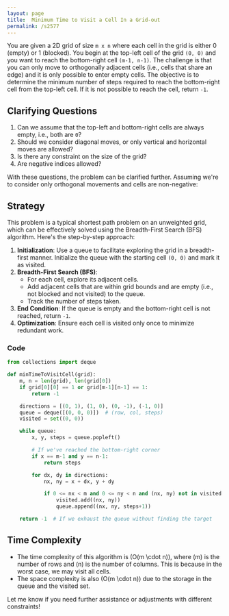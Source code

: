 ```yaml
---
layout: page
title:  Minimum Time to Visit a Cell In a Grid-out
permalink: /s2577
---
```

You are given a 2D grid of size `m x n` where each cell in the grid is either 0 (empty) or 1 (blocked). You begin at the top-left cell of the grid `(0, 0)` and you want to reach the bottom-right cell `(m-1, n-1)`. The challenge is that you can only move to orthogonally adjacent cells (i.e., cells that share an edge) and it is only possible to enter empty cells. The objective is to determine the minimum number of steps required to reach the bottom-right cell from the top-left cell. If it is not possible to reach the cell, return `-1`.

## Clarifying Questions
1. Can we assume that the top-left and bottom-right cells are always empty, i.e., both are `0`?
2. Should we consider diagonal moves, or only vertical and horizontal moves are allowed?
3. Is there any constraint on the size of the grid?
4. Are negative indices allowed?

With these questions, the problem can be clarified further. Assuming we're to consider only orthogonal movements and cells are non-negative:

## Strategy
This problem is a typical shortest path problem on an unweighted grid, which can be effectively solved using the Breadth-First Search (BFS) algorithm. Here's the step-by-step approach:

1. **Initialization**: Use a queue to facilitate exploring the grid in a breadth-first manner. Initialize the queue with the starting cell `(0, 0)` and mark it as visited.
2. **Breadth-First Search (BFS)**: 
   - For each cell, explore its adjacent cells.
   - Add adjacent cells that are within grid bounds and are empty (i.e., not blocked and not visited) to the queue.
   - Track the number of steps taken.
3. **End Condition**: If the queue is empty and the bottom-right cell is not reached, return `-1`.
4. **Optimization**: Ensure each cell is visited only once to minimize redundant work.

### Code

```python
from collections import deque

def minTimeToVisitCell(grid):
    m, n = len(grid), len(grid[0])
    if grid[0][0] == 1 or grid[m-1][n-1] == 1:
        return -1

    directions = [(0, 1), (1, 0), (0, -1), (-1, 0)]
    queue = deque([(0, 0, 0)])  # (row, col, steps)
    visited = set((0, 0))

    while queue:
        x, y, steps = queue.popleft()

        # If we've reached the bottom-right corner
        if x == m-1 and y == n-1:
            return steps

        for dx, dy in directions:
            nx, ny = x + dx, y + dy

            if 0 <= nx < m and 0 <= ny < n and (nx, ny) not in visited and grid[nx][ny] == 0:
                visited.add((nx, ny))
                queue.append((nx, ny, steps+1))

    return -1  # If we exhaust the queue without finding the target

```

## Time Complexity
- The time complexity of this algorithm is \(O(m \cdot n)\), where \(m\) is the number of rows and \(n\) is the number of columns. This is because in the worst case, we may visit all cells.
- The space complexity is also \(O(m \cdot n)\) due to the storage in the queue and the visited set.

Let me know if you need further assistance or adjustments with different constraints!